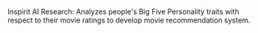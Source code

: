 Inspirit AI Research: Analyzes people's Big Five Personality traits with respect to their movie ratings to develop movie recommendation system.
